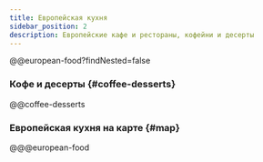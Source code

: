 ```yaml
---
title: Европейская кухня
sidebar_position: 2
description: Европейские кафе и рестораны, кофейни и десерты
---
```


@@european-food?findNested=false

### Кофе и десерты {#coffee-desserts}

@@coffee-desserts

### Европейская кухня на карте {#map}

@@@european-food
